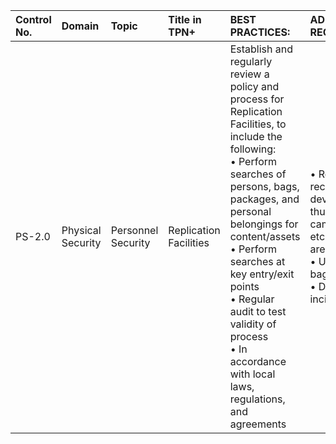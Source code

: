 | Control No. | Domain | Topic | Title in TPN+ | BEST PRACTICES: | ADDITIONAL RECOMMENDATIONS: |
| :--- | :--- | :--- | :--- | :--- | :--- |
| PS-2.0 | Physical Security | Personnel Security | Replication Facilities | Establish and regularly review a policy and process for Replication Facilities, to include the following:<br>• Perform searches of persons, bags, packages, and personal belongings for content/assets<br>• Perform searches at key entry/exit points<br>• Regular audit to test validity of process<br>• In accordance with local laws, regulations, and agreements | • Restrict recording/storage devices (e.g., USB thumb drives, digital cameras, cell phones, etc.) in high-security areas<br>• Use transparent bags and containers<br>• Document any incidents that occur |
